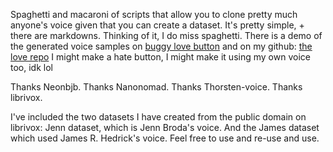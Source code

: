 Spaghetti and macaroni of scripts that allow you to clone pretty much anyone's voice given that you can create a dataset.
It's pretty simple, + there are markdowns. Thinking of it, I do miss spaghetti. 
There is a demo of the generated voice samples on [buggy love button](https://lovebutton.onrender.com) and on my github: [the love repo](https://github.com/mebenyahia/lovebutton)
I might make a hate button, I might make it using my own voice too, idk lol

Thanks Neonbjb. Thanks Nanonomad. Thanks Thorsten-voice. Thanks librivox. 

I've included the two datasets I have created from the public domain on librivox: Jenn dataset, which is Jenn Broda's voice.
And the James dataset which used James R. Hedrick's voice. Feel free to use and re-use and use. 
